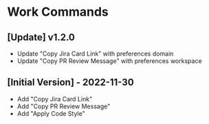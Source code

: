 # Work Commands

## [Update] v1.2.0

- Update "Copy Jira Card Link" with preferences domain
- Update "Copy PR Review Message" with preferences workspace

## [Initial Version] - 2022-11-30

- Add "Copy Jira Card Link"
- Add "Copy PR Review Message"
- Add "Apply Code Style"
